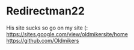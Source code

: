 # Redirectman22
His site sucks so go on my site (: 
https://sites.google.com/view/oldmikersite/home
https://github.com/Oldmikers
